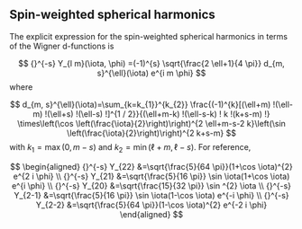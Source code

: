 ## Spin-weighted spherical harmonics

The explicit expression for the spin-weighted spherical harmonics in terms of the Wigner d-functions is
 
$$
{}^{-s} Y_{l m}(\iota, \phi) =(-1)^{s} \sqrt{\frac{2 \ell+1}{4 \pi}} d_{m, s}^{\ell}(\iota) e^{i m \phi}
$$
where

$$
d_{m, s}^{\ell}(\iota)=\sum_{k=k_{1}}^{k_{2}} \frac{(-1)^{k}[(\ell+m) !(\ell-m) !(\ell+s) !(\ell-s) !]^{1 / 2}}{(\ell+m-k) !(\ell-s-k) ! k !(k+s-m) !} \times\left(\cos \left(\frac{\iota}{2}\right)\right)^{2 \ell+m-s-2 k}\left(\sin \left(\frac{\iota}{2}\right)\right)^{2 k+s-m}
$$
with $k_{1}=\max (0, m-s)$ and $k_{2}=\min (\ell+m, \ell-s)$. For reference,

$$
\begin{aligned}
{}^{-s} Y_{22} &=\sqrt{\frac{5}{64 \pi}}(1+\cos \iota)^{2} e^{2 i \phi} \\
{}^{-s} Y_{21} &=\sqrt{\frac{5}{16 \pi}} \sin \iota(1+\cos \iota) e^{i \phi} \\
{}^{-s} Y_{20} &=\sqrt{\frac{15}{32 \pi}} \sin ^{2} \iota \\
{}^{-s} Y_{2-1} &=\sqrt{\frac{5}{16 \pi}} \sin \iota(1-\cos \iota) e^{-i \phi} \\
{}^{-s} Y_{2-2} &=\sqrt{\frac{5}{64 \pi}}(1-\cos \iota)^{2} e^{-2 i \phi}
\end{aligned}
$$